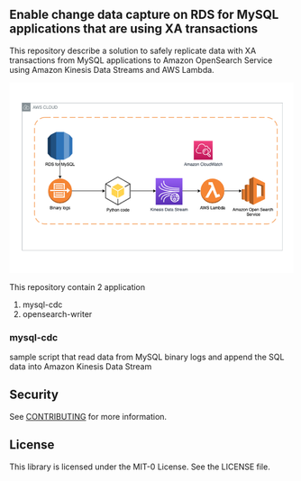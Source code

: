 ## Enable change data capture on RDS for MySQL applications that are using XA transactions

This repository describe a solution to safely replicate data with XA transactions from MySQL applications to Amazon OpenSearch Service using Amazon Kinesis Data Streams and AWS Lambda.

![General description of the solution](./images/General_Desc.png)


This repository contain 2 application 
1. mysql-cdc 
2. opensearch-writer 

###  mysql-cdc  
sample script that read data from MySQL binary logs and append the SQL data into Amazon Kinesis Data Stream



## Security

See [CONTRIBUTING](CONTRIBUTING.md#security-issue-notifications) for more information.

## License

This library is licensed under the MIT-0 License. See the LICENSE file.

